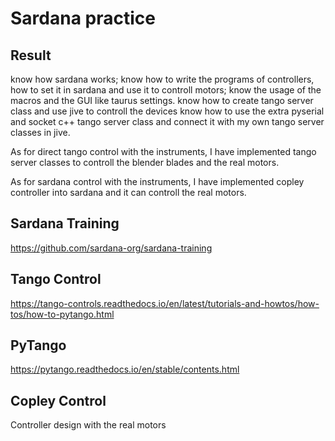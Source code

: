 # Sardana practice

Result
---------------------------------------------------------------------------------------------------------------------------------------

   know how sardana works;
   know how to write the programs of controllers, how to set it in sardana and use it to controll motors;
   know the usage of the macros and the GUI like taurus settings.
   know how to create tango server class and use jive to controll the devices 
   know how to use the extra pyserial and socket c++ tango server class and connect it with my own tango server classes in jive. 
  
   As for direct tango control with the instruments, I have implemented tango server classes to controll the blender blades and the real motors. 
   
   As for sardana control with the instruments, I have implemented copley controller into sardana and it can controll the real motors.
   
  
Sardana Training
----------------------------------------------------
https://github.com/sardana-org/sardana-training

Tango Control
----------------------------------------------------
https://tango-controls.readthedocs.io/en/latest/tutorials-and-howtos/how-tos/how-to-pytango.html

PyTango 
------------------------------------------------------
https://pytango.readthedocs.io/en/stable/contents.html

Copley Control
-------------------------------------------------------
Controller design with the real motors

